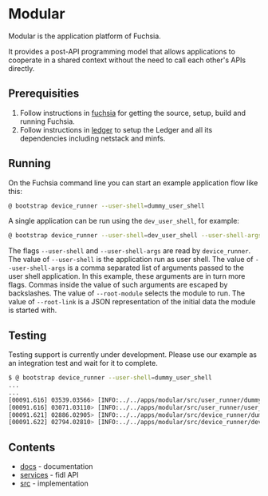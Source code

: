 Modular
=======

Modular is the application platform of Fuchsia.

It provides a post-API programming model that allows applications to cooperate
in a shared context without the need to call each other's APIs directly.

## Prerequisities

1. Follow instructions in [fuchsia](https://fuchsia.googlesource.com/fuchsia/+/HEAD/README.md) for getting the source, setup, build and running Fuchsia.
1. Follow instructions in [ledger](https://fuchsia.googlesource.com/ledger/+/HEAD/docs/user_guide.md) to setup the Ledger and all its dependencies including netstack and minfs.

## Running

On the Fuchsia command line you can start an example application flow like this:

```sh
@ bootstrap device_runner --user-shell=dummy_user_shell
```

A single application can be run using the `dev_user_shell`, for example:

```sh
@ bootstrap device_runner --user-shell=dev_user_shell --user-shell-args='--root-module=example_flutter_counter_parent,--root-link={"http://schema.domokit.org/counter":5}'
```

The flags `--user-shell` and `--user-shell-args` are read by `device_runner`.
The value of `--user-shell` is the application run as user shell. The value of
`--user-shell-args` is a comma separated list of arguments passed to the user
shell application. In this example, these arguments are in turn more flags.
Commas inside the value of such arguments are escaped by backslashes. The value
of `--root-module` selects the module to run. The value of `--root-link` is a
JSON representation of the initial data the module is started with.

## Testing

Testing support is currently under development.
Please use our example as an integration test and wait for it to complete.

```sh
$ @ bootstrap device_runner --user-shell=dummy_user_shell
...
...
[00091.616] 03539.03566> [INFO:../../apps/modular/src/user_runner/dummy_user_shell.cc(256)] DummyUserShell DELETE STORY DONE
[00091.616] 03071.03110> [INFO:../../apps/modular/src/user_runner/user_runner.cc(138)] UserRunner::Terminate: Terminating UserRunner.
[00091.621] 02886.02905> [INFO:../../apps/modular/src/device_runner/dummy_device_shell.cc(62)] User logged out. Starting shutdown.
[00091.622] 02794.02810> [INFO:../../apps/modular/src/device_runner/device_runner.cc(167)] Shutting down DeviceRunner..
```

## Contents

 - [docs](docs) - documentation
 - [services](services) - fidl API
 - [src](src) - implementation

